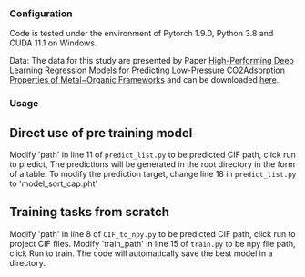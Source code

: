 ### Configuration
Code is tested under the environment of Pytorch 1.9.0, Python 3.8 and CUDA 11.1 on Windows. 

Data: The data for this study are presented by Paper [High-Performing Deep Learning Regression Models for Predicting
Low-Pressure CO2Adsorption Properties of Metal−Organic
Frameworks](https://doi.org/10.1021/acs.jpcc.0c06334) and can be downloaded [here](https://1drv.ms/u/s!AtuVqcWZi8aAy11S2wxataTe8IMH).

### Usage
## Direct use of pre training model
Modify 'path' in line 11 of ```predict_list.py``` to be predicted CIF path, click run to predict, The predictions will be generated in the root directory in the form of a table. To modify the prediction target, change line 18 in ```predict_list.py``` to 'model_sort_cap.pht'
## Training tasks from scratch
Modify 'path' in line 8 of ```CIF_to_npy.py``` to be predicted CIF path, click run to project CIF files. Modify 'train_path' in line 15 of ```train.py``` to be npy file path, click Run to train. The code will automatically save the best model in a directory.
